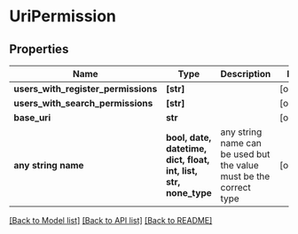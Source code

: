 # UriPermission


## Properties
Name | Type | Description | Notes
------------ | ------------- | ------------- | -------------
**users_with_register_permissions** | **[str]** |  | [optional] 
**users_with_search_permissions** | **[str]** |  | [optional] 
**base_uri** | **str** |  | [optional] 
**any string name** | **bool, date, datetime, dict, float, int, list, str, none_type** | any string name can be used but the value must be the correct type | [optional]

[[Back to Model list]](../README.md#documentation-for-models) [[Back to API list]](../README.md#documentation-for-api-endpoints) [[Back to README]](../README.md)


